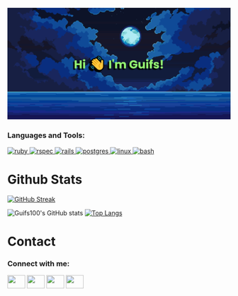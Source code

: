 <!--
**Guifs100/guifs100** is a ✨ _special_ ✨ repository because its `README.md` (this file) appears on your GitHub profile.

Here are some ideas to get you started:

- 🔭 I’m currently working on ...
- 🌱 I’m currently learning ...
- 👯 I’m looking to collaborate on ...
- 🤔 I’m looking for help with ...
- 💬 Ask me about ...
- 📫 How to reach me: ...   
- 😄 Pronouns: ...
- ⚡ Fun fact: ...
-->

[![MasterHead](https://github.com/Guifs100/guifs100/blob/main/header_oficial.png)](https://github.com/Guifs100)

<h3 align="left">Languages and Tools:</h3>
<p align="left"> <a href="https://www.ruby-lang.org/en/documentation/" target="_blank"> <img src="https://cdn.jsdelivr.net/gh/devicons/devicon@latest/icons/ruby/ruby-original.svg" alt="ruby" width="40" height="40"/> </a> <a href="https://rspec.info/" target="_blank"> <img src="https://cdn.jsdelivr.net/gh/devicons/devicon@latest/icons/rspec/rspec-original.svg" alt="rspec" width="40" height="40"/> </a> <a href="https://rubyonrails.org/" target="_blank"> <img src="https://cdn.jsdelivr.net/gh/devicons/devicon@latest/icons/rails/rails-original-wordmark.svg" alt="rails" width="40" height="40"/> </a> <a href="https://www.postgresql.org/" target="_blank"> <img src="https://cdn.jsdelivr.net/gh/devicons/devicon@latest/icons/postgresql/postgresql-original.svg" alt="postgres" width="40" height="40"/> </a> <a href="https://www.linux.org/" target="_blank"> <img src="https://cdn.jsdelivr.net/gh/devicons/devicon@latest/icons/linux/linux-original.svg" alt="linux" width="40" height="40"/> </a> <a href="https://www.gnu.org/software/bash/" target="_blank"> <img src="https://cdn.jsdelivr.net/gh/devicons/devicon@latest/icons/bash/bash-original.svg" alt="bash" width="40" height="40"/> </a> </p>

# Github Stats

<!-- [![GitHub Streak](https://github-readme-streak-stats.herokuapp.coma/?user=Guifs100)](https://git.io/streak-stats) -->
[![GitHub Streak](http://github-readme-streak-stats.herokuapp.com?user=guifs100&theme=dark&hide_border=true&short_numbers=true&date_format=M%20j%5B%2C%20Y%5D&mode=weekly)](https://git.io/streak-stats)

![Guifs100's GitHub stats](https://github-readme-stats.vercel.app/api?username=guifs100&show=prs_merged,prs_merged_percentage&show_icons=true&theme=merko&show_owner=true&line_height=37)
[![Top Langs](https://github-readme-stats.vercel.app/api/top-langs/?username=guifs100&layout=donut&langs_count=10)](https://github.com/Guifs100?tab=repositories)

# Contact
<h3 align="left">Connect with me:</h3>
<p align="left">
<a href="your link" target="blank"><img align="center" src="https://cdn.jsdelivr.net/npm/simple-icons@3.0.1/icons/twitter.svg" alt="" height="30" width="40" /></a>
<a href="your link" target="blank"><img align="center" src="https://cdn.jsdelivr.net/npm/simple-icons@3.0.1/icons/linkedin.svg" alt="" height="30" width="40" /></a>
<a href="your link" target="blank"><img align="center" src="https://cdn.jsdelivr.net/npm/simple-icons@3.0.1/icons/instagram.svg" alt="" height="30" width="40" /></a>
<a href="your link" target="blank"><img align="center" src="https://cdn.jsdelivr.net/npm/simple-icons@3.0.1/icons/youtube.svg" alt="" height="30" width="40" /></a>
</p>